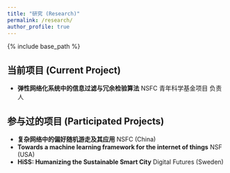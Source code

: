 ```yaml
---
title: "研究 (Research)"
permalink: /research/
author_profile: true
---
```


{% include base_path %}

## 当前项目 (Current Project)
* **弹性网络化系统中的信息过滤与冗余检验算法** NSFC 青年科学基金项目 负责人


## 参与过的项目 (Participated Projects)
* **复杂网络中的偏好随机游走及其应用** NSFC (China)
* **Towards a machine learning framework for the internet of things** NSF (USA)
* **HiSS: Humanizing the Sustainable Smart City** Digital Futures (Sweden)

